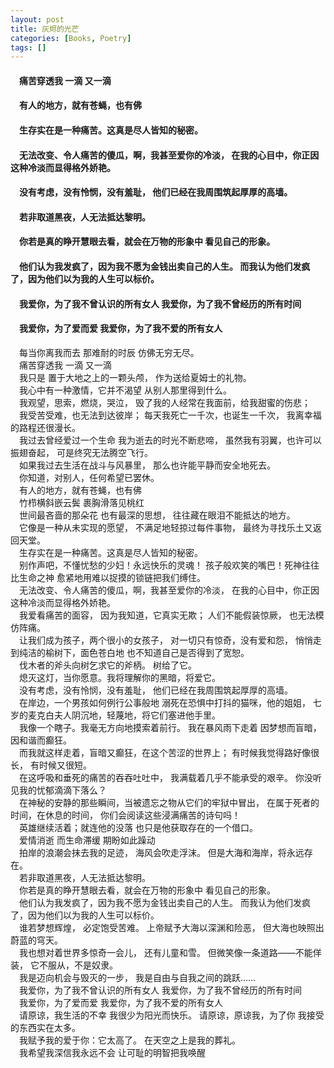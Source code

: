 ```yaml
---
layout: post
title: 灰烬的光芒
categories: [Books, Poetry]
tags: []
--- 
```

#### &#8195;痛苦穿透我 一滴 又一滴                                         
#### &#8195;有人的地方，就有苍蝇，也有佛                                                
#### &#8195;生存实在是一种痛苦。这真是尽人皆知的秘密。                                                  
#### &#8195;无法改变、令人痛苦的傻瓜，啊，我甚至爱你的冷淡， 在我的心目中，你正因这种冷淡而显得格外娇艳。                                       
#### &#8195;没有考虑，没有怜悯，没有羞耻， 他们已经在我周围筑起厚厚的高墙。                                 
#### &#8195;若非取道黑夜，人无法抵达黎明。                                   
#### &#8195;你若是真的睁开慧眼去看，就会在万物的形象中 看见自己的形象。                                         
#### &#8195;他们认为我发疯了，因为我不愿为金钱出卖自己的人生。 而我认为他们发疯了，因为他们以为我的人生可以标价。                   
#### &#8195;我爱你，为了我不曾认识的所有女人 我爱你，为了我不曾经历的所有时间                              
#### &#8195;我爱你，为了爱而爱 我爱你，为了我不爱的所有女人                  
<!-- more -->
&#8195;每当你离我而去 那难耐的时辰 仿佛无穷无尽。                              
&#8195;痛苦穿透我 一滴 又一滴                              
&#8195;我只是 置于大地之上的一颗头颅， 作为送给夏姆士的礼物。                              
&#8195;我心中有一种激情，它并不渴望 从别人那里得到什么。                  
&#8195;我观望，思索，燃烧，哭泣， 毁了我的人经常在我面前，给我甜蜜的伤悲；                              
&#8195;我受苦受难，也无法到达彼岸； 每天我死亡一千次，也诞生一千次， 我离幸福的路程还很漫长。                              
&#8195;我过去曾经爱过一个生命 我为逝去的时光不断悲啼， 虽然我有羽翼，也许可以振翅奋起， 可是终究无法腾空飞行。              
&#8195;如果我过去生活在战斗与风暴里， 那么也许能平静而安全地死去。                              
&#8195;你知道，对别人，任何希望已罢休。                              
&#8195;有人的地方，就有苍蝇，也有佛                              
&#8195;竹栉横斜嵌云鬓 裹胸滑落见桃红                              
&#8195;世间最吝啬的那朵花 也有最深的思想， 往往藏在眼泪不能抵达的地方。                              
&#8195;它像是一种从未实现的愿望， 不满足地轻掠过每件事物， 最终为寻找乐土又返回天堂。                              
&#8195;生存实在是一种痛苦。这真是尽人皆知的秘密。                              
&#8195;别作声吧，不懂忧愁的少妇！永远快乐的灵魂！ 孩子般欢笑的嘴巴！死神往往比生命之神 愈紧地用难以捉摸的锁链把我们缚住。                              
&#8195;无法改变、令人痛苦的傻瓜，啊，我甚至爱你的冷淡， 在我的心目中，你正因这种冷淡而显得格外娇艳。                              
&#8195;我爱看痛苦的面容， 因为我知道，它真实无欺； 人们不能假装惊厥， 也无法模仿阵痛。                              
&#8195;让我们成为孩子，两个很小的女孩子， 对一切只有惊奇，没有爱和怨， 悄悄走到纯洁的榆树下，面色苍白地 也不知道自己是否得到了宽恕。                              
&#8195;伐木者的斧头向树乞求它的斧柄。 树给了它。               
&#8195;熄灭这灯，当你愿意。我将理解你的黑暗，将爱它。                              
&#8195;没有考虑，没有怜悯，没有羞耻， 他们已经在我周围筑起厚厚的高墙。             
&#8195;在岸边，一个男孩如何例行公事般地 溺死在恐惧中打抖的猫咪，他的姐姐， 七岁的麦克白夫人阴沉地，轻蔑地，将它们塞进他手里。                  
&#8195;我像一个瞎子。我毫无方向地摸索着前行。 我在暴风雨下走着 因梦想而盲暗，因和谐而癫狂。                
&#8195;而我就这样走着，盲暗又癫狂，在这个苦涩的世界上； 有时候我觉得路好像很长， 有时候又很短。                              
&#8195;在这呼吸和垂死的痛苦的吞吞吐吐中， 我满载着几乎不能承受的艰辛。 你没听见我的忧郁滴滴下落么？                              
&#8195;在神秘的安静的那些瞬间，当被遗忘之物从它们的牢狱中冒出， 在属于死者的时间，在休息的时间， 你们会阅读这些浸满痛苦的诗句吗！                              
&#8195;英雄继续活着；就连他的没落 也只是他获取存在的一个借口。                              
&#8195;爱情消逝 而生命滞缓 期盼如此躁动            
&#8195;拍岸的浪潮会抹去我的足迹， 海风会吹走浮沫。 但是大海和海岸，将永远存在。                              
&#8195;若非取道黑夜，人无法抵达黎明。               
&#8195;你若是真的睁开慧眼去看，就会在万物的形象中 看见自己的形象。                                           
&#8195;他们认为我发疯了，因为我不愿为金钱出卖自己的人生。 而我认为他们发疯了，因为他们以为我的人生可以标价。                              
&#8195;谁若梦想辉煌， 必定饱受苦难。 上帝赋予大海以深渊和险恶， 但大海也映照出蔚蓝的穹天。                                             
&#8195;我也想对着世界多惊奇一会儿， 还有儿童和雪。 但微笑像一条道路——不能佯装， 它不服从，不是奴隶。                                          
&#8195;我是迈向机会与毁灭的一步， 我是自由与自我之间的跳跃……                
&#8195;我爱你，为了我不曾认识的所有女人 我爱你，为了我不曾经历的所有时间                              
&#8195;我爱你，为了爱而爱 我爱你，为了我不爱的所有女人                              
&#8195;请原谅，我生活的不幸 我很少为阳光而快乐。 请原谅，原谅我，为了你 我接受的东西实在太多。                                             
&#8195;我赋予我的爱于你：它太高了。 在天空之上是我的葬礼。                              
&#8195;我希望我深信我永远不会 让可耻的明智把我唤醒                     
